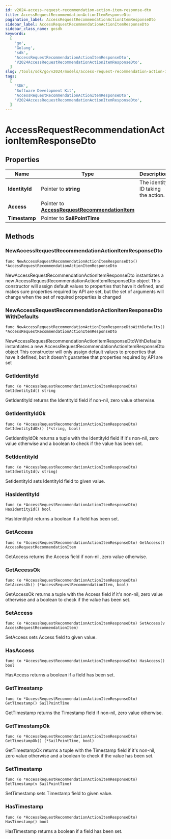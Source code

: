 ```yaml
---
id: v2024-access-request-recommendation-action-item-response-dto
title: AccessRequestRecommendationActionItemResponseDto
pagination_label: AccessRequestRecommendationActionItemResponseDto
sidebar_label: AccessRequestRecommendationActionItemResponseDto
sidebar_class_name: gosdk
keywords:
  [
    'go',
    'Golang',
    'sdk',
    'AccessRequestRecommendationActionItemResponseDto',
    'V2024AccessRequestRecommendationActionItemResponseDto',
  ]
slug: /tools/sdk/go/v2024/models/access-request-recommendation-action-item-response-dto
tags:
  [
    'SDK',
    'Software Development Kit',
    'AccessRequestRecommendationActionItemResponseDto',
    'V2024AccessRequestRecommendationActionItemResponseDto',
  ]
---
```


# AccessRequestRecommendationActionItemResponseDto

## Properties

| Name | Type | Description | Notes |
| --- | --- | --- | --- |
| **IdentityId** | Pointer to **string** | The identity ID taking the action. | [optional] |
| **Access** | Pointer to [**AccessRequestRecommendationItem**](access-request-recommendation-item) |  | [optional] |
| **Timestamp** | Pointer to **SailPointTime** |  | [optional] |

## Methods

### NewAccessRequestRecommendationActionItemResponseDto

`func NewAccessRequestRecommendationActionItemResponseDto() *AccessRequestRecommendationActionItemResponseDto`

NewAccessRequestRecommendationActionItemResponseDto instantiates a new AccessRequestRecommendationActionItemResponseDto object This constructor will assign default values to properties that have it defined, and makes sure properties required by API are set, but the set of arguments will change when the set of required properties is changed

### NewAccessRequestRecommendationActionItemResponseDtoWithDefaults

`func NewAccessRequestRecommendationActionItemResponseDtoWithDefaults() *AccessRequestRecommendationActionItemResponseDto`

NewAccessRequestRecommendationActionItemResponseDtoWithDefaults instantiates a new AccessRequestRecommendationActionItemResponseDto object This constructor will only assign default values to properties that have it defined, but it doesn't guarantee that properties required by API are set

### GetIdentityId

`func (o *AccessRequestRecommendationActionItemResponseDto) GetIdentityId() string`

GetIdentityId returns the IdentityId field if non-nil, zero value otherwise.

### GetIdentityIdOk

`func (o *AccessRequestRecommendationActionItemResponseDto) GetIdentityIdOk() (*string, bool)`

GetIdentityIdOk returns a tuple with the IdentityId field if it's non-nil, zero value otherwise and a boolean to check if the value has been set.

### SetIdentityId

`func (o *AccessRequestRecommendationActionItemResponseDto) SetIdentityId(v string)`

SetIdentityId sets IdentityId field to given value.

### HasIdentityId

`func (o *AccessRequestRecommendationActionItemResponseDto) HasIdentityId() bool`

HasIdentityId returns a boolean if a field has been set.

### GetAccess

`func (o *AccessRequestRecommendationActionItemResponseDto) GetAccess() AccessRequestRecommendationItem`

GetAccess returns the Access field if non-nil, zero value otherwise.

### GetAccessOk

`func (o *AccessRequestRecommendationActionItemResponseDto) GetAccessOk() (*AccessRequestRecommendationItem, bool)`

GetAccessOk returns a tuple with the Access field if it's non-nil, zero value otherwise and a boolean to check if the value has been set.

### SetAccess

`func (o *AccessRequestRecommendationActionItemResponseDto) SetAccess(v AccessRequestRecommendationItem)`

SetAccess sets Access field to given value.

### HasAccess

`func (o *AccessRequestRecommendationActionItemResponseDto) HasAccess() bool`

HasAccess returns a boolean if a field has been set.

### GetTimestamp

`func (o *AccessRequestRecommendationActionItemResponseDto) GetTimestamp() SailPointTime`

GetTimestamp returns the Timestamp field if non-nil, zero value otherwise.

### GetTimestampOk

`func (o *AccessRequestRecommendationActionItemResponseDto) GetTimestampOk() (*SailPointTime, bool)`

GetTimestampOk returns a tuple with the Timestamp field if it's non-nil, zero value otherwise and a boolean to check if the value has been set.

### SetTimestamp

`func (o *AccessRequestRecommendationActionItemResponseDto) SetTimestamp(v SailPointTime)`

SetTimestamp sets Timestamp field to given value.

### HasTimestamp

`func (o *AccessRequestRecommendationActionItemResponseDto) HasTimestamp() bool`

HasTimestamp returns a boolean if a field has been set.
